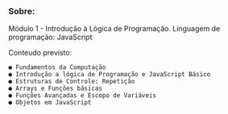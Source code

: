 ### Sobre:
Módulo 1 - Introdução à Lógica de Programação.
Linguagem de programação: JavaScript

Conteudo previsto:
    
    ● Fundamentos da Computação
    ● Introdução a lógica de Programação e JavaScript Básico
    ● Estruturas de Controle: Repetição
    ● Arrays e Funções básicas
    ● Funções Avançadas e Escopo de Variáveis
    ● Objetos em JavaScript

